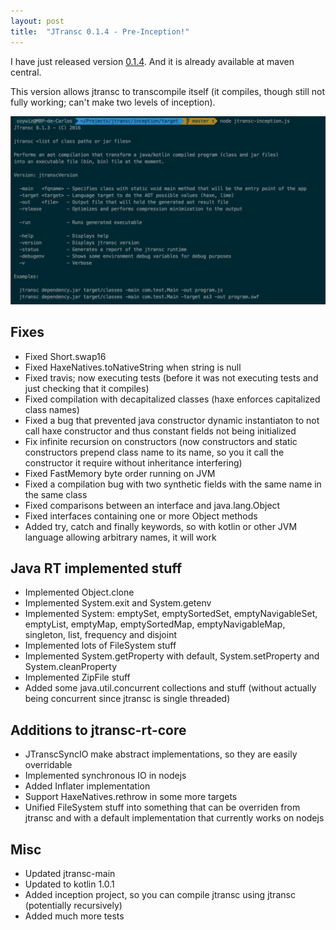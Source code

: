 ```yaml
---
layout: post
title:  "JTransc 0.1.4 - Pre-Inception!"
---
```


I have just released version [0.1.4](https://github.com/jtransc/jtransc/tree/0.1.4). And it is already available at maven central.

This version allows jtransc to transcompile itself (it compiles, though still not fully working; can't make two levels of inception).

![jtransc-pre-inception](/img/0.1.4/jtransc-pre-inception.png)

## Fixes

* Fixed Short.swap16
* Fixed HaxeNatives.toNativeString when string is null
* Fixed travis; now executing tests (before it was not executing tests and just checking that it compiles)
* Fixed compilation with decapitalized classes (haxe enforces capitalized class names)
* Fixed a bug that prevented java constructor dynamic instantiaton to not call haxe constructor and thus constant fields not being initialized
* Fix infinite recursion on constructors (now constructors and static constructors prepend class name to its name, so you it call the constructor it require without inheritance interfering)
* Fixed FastMemory byte order running on JVM
* Fixed a compilation bug with two synthetic fields with the same name in the same class
* Fixed comparisons between an interface and java.lang.Object
* Fixed interfaces containing one or more Object methods
* Added try, catch and finally keywords, so with kotlin or other JVM language allowing arbitrary names, it will work

## Java RT implemented stuff

* Implemented Object.clone
* Implemented System.exit and System.getenv
* Implemented System: emptySet, emptySortedSet, emptyNavigableSet, emptyList, emptyMap, emptySortedMap, emptyNavigableMap, singleton, list, frequency and disjoint
* Implemented lots of FileSystem stuff
* Implemented System.getProperty with default, System.setProperty and System.cleanProperty
* Implemented ZipFile stuff
* Added some java.util.concurrent collections and stuff (without actually being concurrent since jtransc is single threaded)

## Additions to jtransc-rt-core

* JTranscSyncIO make abstract implementations, so they are easily overridable
* Implemented synchronous IO in nodejs
* Added Inflater implementation
* Support HaxeNatives.rethrow in some more targets
* Unified FileSystem stuff into something that can be overriden from jtransc and with a default implementation that currently works on nodejs

## Misc

* Updated jtransc-main
* Updated to kotlin 1.0.1
* Added inception project, so you can compile jtransc using jtransc (potentially recursively)
* Added much more tests
